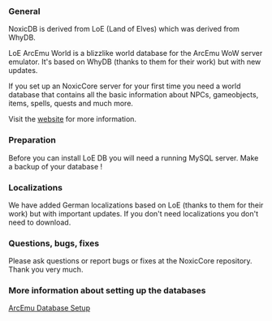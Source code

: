 ### General

NoxicDB is derived from LoE (Land of Elves) which was derived from WhyDB.

LoE ArcEmu World is a blizzlike world database for the ArcEmu WoW
server emulator.
It's based on WhyDB (thanks to them for their work) but with new
updates.

If you set up an NoxicCore server for your first time you need a world
database that contains all the basic information about NPCs,
gameobjects, items, spells, quests and much more.

Visit the [website](http://dev.landofelves.net) for more information.


### Preparation

Before you can install LoE DB you will need a running MySQL server.
Make a backup of your database !


### Localizations

We have added German localizations based on LoE (thanks to them
for their work) but with important updates. 
If you don't need localizations you don't need to download.


### Questions, bugs, fixes

Please ask questions or report bugs or fixes at the NoxicCore repository.
Thank you very much.


### More information about setting up the databases

[ArcEmu Database Setup](http://arcemu.org/wiki/Database_setup)

